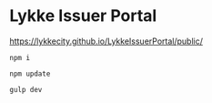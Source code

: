 # Lykke Issuer Portal
https://lykkecity.github.io/LykkeIssuerPortal/public/

`npm i`

`npm update`

`gulp dev`
